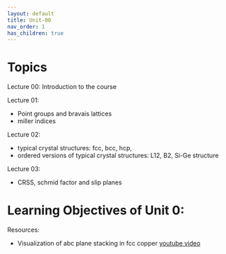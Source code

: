```yaml
---
layout: default
title: Unit-00
nav_order: 1
has_children: true
---
```

# Topics
Lecture 00: Introduction to the course

Lecture 01: 
- Point groups and bravais lattices
- miller indices


Lecture 02: 
- typical crystal structures: fcc, bcc, hcp, 
- ordered versions of typical crystal structures: L12, B2, Si-Ge structure

Lecture 03: 
- CRSS, schmid factor and slip planes

# Learning Objectives of Unit 0:

Resources:

-	Visualization of abc plane stacking in fcc copper [youtube video](https://www.youtube.com/watch?v=anBOxrbTDrI)
